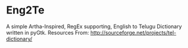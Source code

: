 Eng2Te
======

A simple Artha-Inspired, RegEx supporting, English to Telugu Dictionary written in pyGtk. 
Resources From: http://sourceforge.net/projects/tel-dictionary/


